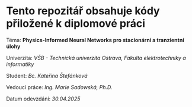 # Tento repozitář obsahuje kódy přiložené k diplomové práci

Téma: **Physics-Informed Neural Networks pro stacionární a tranzientní úlohy**

Univerzita: *VŠB - Technická univerzita Ostrava, Fakulta elektrotechniky a informatiky*

Student: *Bc. Kateřina Štefánková*

Vedoucí práce: *Ing. Marie Sadowská, Ph.D.*

Datum odevzdání: *30.04.2025*
